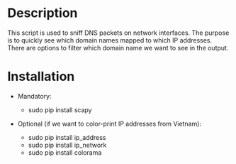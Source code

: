 # Description
This script is used to sniff DNS packets on network interfaces. The purpose is to quickly see which domain names mapped to which IP addresses. There are options to filter which domain name we want to see in the output.

# Installation
* Mandatory:
  * sudo pip install scapy

* Optional (if we want to color-print IP addresses from Vietnam):
  * sudo pip install ip_address
  * sudo pip install ip_network
  * sudo pip install colorama

